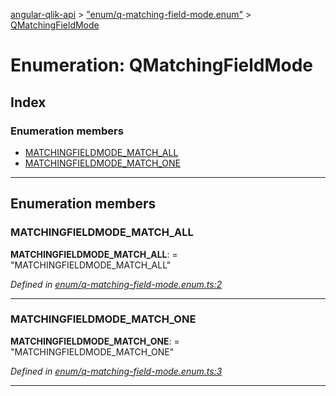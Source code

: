 [angular-qlik-api](../README.md) > ["enum/q-matching-field-mode.enum"](../modules/_enum_q_matching_field_mode_enum_.md) > [QMatchingFieldMode](../enums/_enum_q_matching_field_mode_enum_.qmatchingfieldmode.md)

# Enumeration: QMatchingFieldMode

## Index

### Enumeration members

* [MATCHINGFIELDMODE_MATCH_ALL](_enum_q_matching_field_mode_enum_.qmatchingfieldmode.md#matchingfieldmode_match_all)
* [MATCHINGFIELDMODE_MATCH_ONE](_enum_q_matching_field_mode_enum_.qmatchingfieldmode.md#matchingfieldmode_match_one)

---

## Enumeration members

<a id="matchingfieldmode_match_all"></a>

###  MATCHINGFIELDMODE_MATCH_ALL

**MATCHINGFIELDMODE_MATCH_ALL**:  = "MATCHINGFIELDMODE_MATCH_ALL"

*Defined in [enum/q-matching-field-mode.enum.ts:2](https://github.com/goekaypamuk/angular-qlik-api/blob/be30617/src/enum/q-matching-field-mode.enum.ts#L2)*

___
<a id="matchingfieldmode_match_one"></a>

###  MATCHINGFIELDMODE_MATCH_ONE

**MATCHINGFIELDMODE_MATCH_ONE**:  = "MATCHINGFIELDMODE_MATCH_ONE"

*Defined in [enum/q-matching-field-mode.enum.ts:3](https://github.com/goekaypamuk/angular-qlik-api/blob/be30617/src/enum/q-matching-field-mode.enum.ts#L3)*

___

